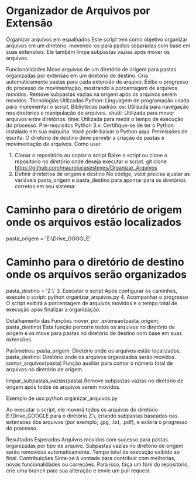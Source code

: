 # Organizador de Arquivos por Extensão
Organizar arquivos em espalhados
Este script tem como objetivo organizar arquivos em um diretório, movendo-os para pastas separadas com base em suas extensões. Ele também limpa subpastas vazias após mover os arquivos.

Funcionalidades
Move arquivos de um diretório de origem para pastas organizadas por extensão em um diretório de destino.
Cria automaticamente pastas para cada extensão de arquivo.
Exibe o progresso do processo de movimentação, mostrando a porcentagem de arquivos movidos.
Remove subpastas vazias na origem após os arquivos serem movidos.
Tecnologias Utilizadas
Python: Linguagem de programação usada para implementar o script.
Bibliotecas padrão:
os: Utilizada para navegação nos diretórios e manipulação de arquivos.
shutil: Utilizada para mover arquivos entre diretórios.
time: Utilizada para medir o tempo de execução do processo.
Pré-requisitos
Python 3.x: Certifique-se de ter o Python instalado em sua máquina. Você pode baixar o Python aqui.
Permissões de escrita: O diretório de destino deve permitir a criação de pastas e movimentação de arquivos.
Como usar
1. Clonar o repositório ou copiar o script
Baixe o script ou clone o repositório no diretório onde deseja executar o script.
git clone https://github.com/maurolucasesteves/Organizar_Arquivos
2. Definir diretórios de origem e destino
No código, você precisa ajustar as variáveis pasta_origem e pasta_destino para apontar para os diretórios corretos em seu sistema:
# Caminho para o diretório de origem onde os arquivos estão localizados
pasta_origem = 'E:\\Drive_GOOGLE'

# Caminho para o diretório de destino onde os arquivos serão organizados
pasta_destino = 'Z:\\'
3. Executar o script
Após configurar os caminhos, execute o script:
python organizar_arquivos.py
4. Acompanhar o progresso
O script exibirá a porcentagem de arquivos movidos e o tempo total de execução após finalizar a organização.

Detalhamento das Funções
mover_por_extensao(pasta_origem, pasta_destino)
Esta função percorre todos os arquivos no diretório de origem e os move para pastas no diretório de destino com base em suas extensões.

Parâmetros:
pasta_origem: Diretório onde os arquivos estão localizados.
pasta_destino: Diretório onde os arquivos organizados serão movidos.
contar_arquivos(pasta)
Função auxiliar para contar o número total de arquivos no diretório de origem.

limpar_subpastas_vazias(pasta)
Remove subpastas vazias no diretório de origem após todos os arquivos serem movidos.

Exemplo de uso
python organizar_arquivos.py

Ao executar o script, ele moverá todos os arquivos do diretório E:\\Drive_GOOGLE para o diretório Z:\\, criando subpastas baseadas nas extensões dos arquivos (por exemplo, .jpg, .txt, .pdf), e exibirá o progresso do processo.

Resultados Esperados
Arquivos movidos com sucesso para pastas organizadas por tipo de arquivo.
Subpastas vazias no diretório de origem serão removidas automaticamente.
Tempo total de execução exibido ao final.
Contribuições
Sinta-se à vontade para contribuir com melhorias, novas funcionalidades ou correções. Para isso, faça um fork do repositório, crie uma branch para sua alteração e envie um pull request.

